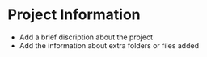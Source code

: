 # Project Information

* Add a brief discription about the project
* Add the information about extra folders or files added
#